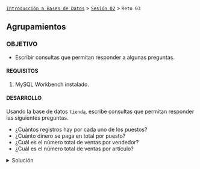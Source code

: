 [`Introducción a Bases de Datos`](../../Readme.md) > [`Sesión 02`](../Readme.md) > `Reto 03`
	
## Agrupamientos

### OBJETIVO 

- Escribir consultas que permitan responder a algunas preguntas.

#### REQUISITOS 

1. MySQL Workbench instalado.

#### DESARROLLO

Usando la base de datos `tienda`, escribe consultas que permitan responder las siguientes preguntas.

- ¿Cuántos registros hay por cada uno de los puestos?
- ¿Cuánto dinero se paga en total por puesto?
- ¿Cuál es el número total de ventas por vendedor?
- ¿Cuál es el número total de ventas por artículo?

<details><summary>Solución</summary>
<p>

- ¿Cuántos registros hay por cada uno de los puestos?

   ```sql
   SELECT nombre, count(*)
   FROM puesto
   GROUP BY nombre;
   ```
   ![imagen](imagenes/s2wr31.png)

- ¿Cuánto dinero se paga en total por puesto?

   ```sql
   SELECT nombre, sum(salario)
   FROM puesto
   GROUP BY nombre;
   ```
   ![imagen](imagenes/s2wr32.png)
   
- ¿Cuál es el número total de ventas por vendedor?

   ```sql
   SELECT id_empleado, count(clave) AS ventas
   FROM venta
   GROUP BY id_empleado;
   ```
   ![imagen](imagenes/s2wr33.png)
   
- ¿Cuál es el número total de ventas por artículo?
   
   ```sql
   SELECT id_articulo, count(*)
   FROM venta
   GROUP BY id_articulo;
   ```
   
   ![imagen](imagenes/s2wr34.png)

</p>
</details> 
